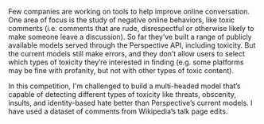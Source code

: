Few companies are working on tools to help improve online conversation. One area of focus is the study of negative online behaviors, like toxic comments (i.e. comments that are rude, disrespectful or otherwise likely to make someone leave a discussion). So far they’ve built a range of publicly available models served through the Perspective API, including toxicity. But the current models still make errors, and they don’t allow users to select which types of toxicity they’re interested in finding (e.g. some platforms may be fine with profanity, but not with other types of toxic content).

In this competition, I'm challenged to build a multi-headed model that’s capable of detecting different types of toxicity like threats, obscenity, insults, and identity-based hate better than Perspective’s current models. I have used a dataset of comments from Wikipedia’s talk page edits. 
